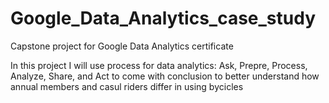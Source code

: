 # Google_Data_Analytics_case_study
Capstone project for Google Data Analytics certificate

In this project I will use process for data analytics: Ask, Prepre, Process, Analyze, Share, and Act to come with conclusion to better understand how annual members and casul riders differ in using bycicles
